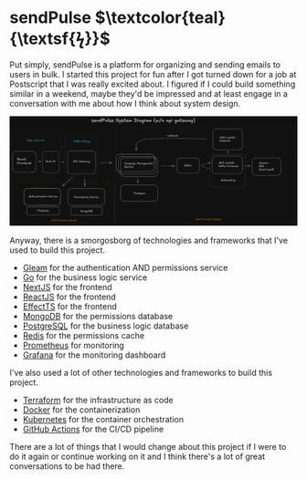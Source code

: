 # sendPulse $\textcolor{teal}{\textsf{ϟ}}$

Put simply, sendPulse is a platform for organizing and sending emails to users in bulk.
I started this project for fun after I got turned down for a job at Postscript that I was really excited about.
I figured if I could build something similar in a weekend, maybe they'd be impressed and at least engage in a conversation with me about how I think about system design.


![sendPulse Diagram](./system-design/diagrams/sendpulse-sd-diagram-2.png)


Anyway, there is a smorgosborg of technologies and frameworks that I've used to build this project.  

- [Gleam](https://gleam.run/) for the authentication AND permissions service
- [Go](https://go.dev/) for the business logic service
- [NextJS](https://nextjs.org/) for the frontend
- [ReactJS](https://reactjs.org/) for the frontend
- [EffectTS](https://effect.ts/) for the frontend
- [MongoDB](https://www.mongodb.com/) for the permissions database
- [PostgreSQL](https://www.postgresql.org/) for the business logic database
- [Redis](https://redis.io/) for the permissions cache
- [Prometheus](https://prometheus.io/) for monitoring
- [Grafana](https://grafana.com/) for the monitoring dashboard

I've also used a lot of other technologies and frameworks to build this project.
- [Terraform](https://www.terraform.io/) for the infrastructure as code
- [Docker](https://www.docker.com/) for the containerization
- [Kubernetes](https://kubernetes.io/) for the container orchestration
- [GitHub Actions](https://github.com/features/actions) for the CI/CD pipeline


There are a lot of things that I would change about this project if I were to do it again or continue working on it and I think there's a lot of great conversations to be had there.





